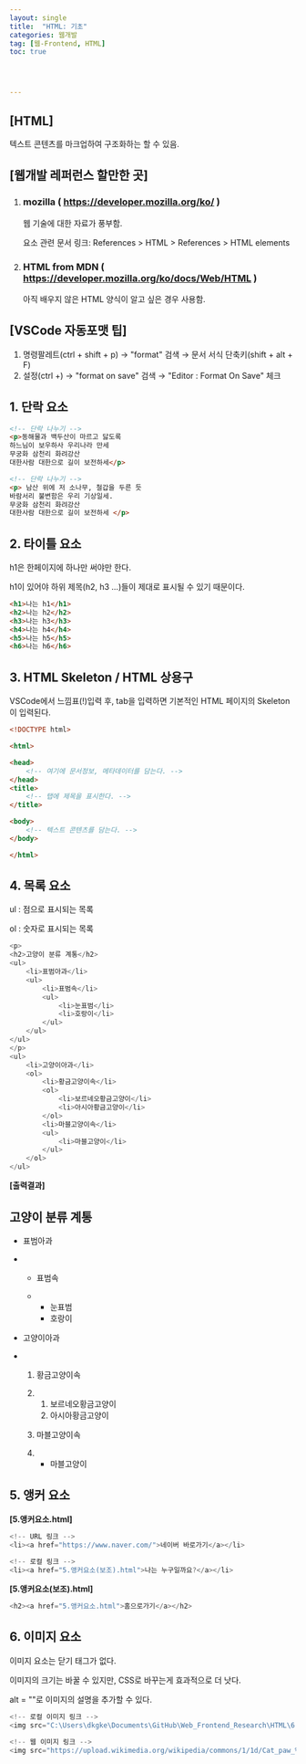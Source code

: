 ```yaml
---
layout: single
title:  "HTML: 기초"
categories: 웹개발
tag: [웹-Frontend, HTML]
toc: true 




---
```


## [HTML]

텍스트 콘텐츠를 마크업하여 구조화하는 할 수 있음.





## [웹개발 레퍼런스 할만한 곳]

1. ### mozilla ( https://developer.mozilla.org/ko/ )

   웹 기술에 대한 자료가 풍부함.

   요소 관련 문서 링크: References > HTML > References > HTML elements

   

2. ### HTML from MDN ( https://developer.mozilla.org/ko/docs/Web/HTML )

   아직 배우지 않은 HTML 양식이 알고 싶은 경우 사용함.





## [VSCode 자동포맷 팁]

1. 명령팔레트(ctrl + shift + p) → "format" 검색 → 문서 서식 단축키(shift + alt + F)
2. 설정(ctrl +)  → "format on save" 검색  → "Editor : Format On Save" 체크





## 1. 단락 요소

```html
<!-- 단락 나누기 -->
<p>동해물과 백두산이 마르고 닳도록 
하느님이 보우하사 우리나라 만세
무궁화 삼천리 화려강산
대한사람 대한으로 길이 보전하세</p>

<!-- 단락 나누기 -->
<p> 남산 위에 저 소나무, 철갑을 두른 듯
바람서리 불변함은 우리 기상일세.
무궁화 삼천리 화려강산
대한사람 대한으로 길이 보전하세 </p>
```





## 2. 타이틀 요소

h1은 한페이지에 하나만 써야만 한다.

h1이 있어야 하위 제목(h2, h3 ...)들이 제대로 표시될 수 있기 때문이다.

```html
<h1>나는 h1</h1>
<h2>나는 h2</h2>
<h3>나는 h3</h3>
<h4>나는 h4</h4>
<h5>나는 h5</h5>
<h6>나는 h6</h6>
```





## 3. HTML Skeleton / HTML 상용구

VSCode에서 느낌표(!)입력 후, tab을 입력하면 기본적인 HTML 페이지의 Skeleton이 입력된다.

```html
<!DOCTYPE html>

<html>

<head>
    <!-- 여기에 문서정보, 메타데이터를 담는다. -->
</head>
<title>
    <!-- 탭에 제목을 표시한다. -->
</title>

<body>
    <!-- 텍스트 콘텐츠를 담는다. -->
</body>

</html>
```





## 4. 목록 요소

ul : 점으로 표시되는 목록

ol : 숫자로 표시되는 목록

```javascript
<p>
<h2>고양이 분류 계통</h2>
<ul>
	<li>표범아과</li>
	<ul>
		<li>표범속</li>
		<ul>
			<li>눈표범</li>
			<li>호랑이</li>
		</ul>
	</ul>
</ul>
</p>
<ul>
	<li>고양이아과</li>
	<ol>
		<li>황금고양이속</li>
		<ol>
			<li>보르네오황금고양이</li>
			<li>아시아황금고양이</li>
		</ol>
		<li>마블고양이속</li>
		<ul>
			<li>마블고양이</li>
		</ul>
	</ol>
</ul>
```



**[출력결과]**

## 고양이 분류 계통

- 표범아과

- - 표범속

  - - 눈표범
    - 호랑이



- 고양이아과

- 1. 황금고양이속

  2. 1. 보르네오황금고양이
     2. 아시아황금고양이

  3. 마블고양이속

  4. - 마블고양이





## 5. 앵커 요소

**[5.앵커요소.html]**

```javascript
<!-- URL 링크 -->
<li><a href="https://www.naver.com/">네이버 바로가기</a></li>
    
<!-- 로컬 링크 -->
<li><a href="5.앵커요소(보조).html">나는 누구일까요?</a></li>
```





**[5.앵커요소(보조).html]**

```javascript
<h2><a href="5.앵커요소.html">홈으로가기</a></h2>
```





## 6. 이미지 요소

이미지 요소는 닫기 태그가 없다.

이미지의 크기는 바꿀 수 있지만, CSS로 바꾸는게 효과적으로 더 낫다.

alt = ""로 이미지의 설명을 추가할 수 있다.

```javascript
<!-- 로컬 이미지 링크 -->
<img src="C:\Users\dkgke\Documents\GitHub\Web_Frontend_Research\HTML\6.이미지요소\검은고양이.jpg" alt="로컬에 있는 고양이에오.">
    
<!-- 웹 이미지 링크 -->
<img src="https://upload.wikimedia.org/wikipedia/commons/1/1d/Cat_paw_%28cloudzilla%29.jpg" alt="웹에 있는 고양이에오.">
```

